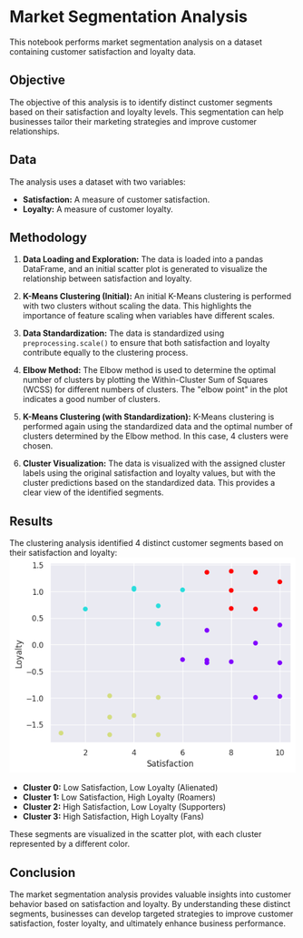 # Market Segmentation Analysis

This notebook performs market segmentation analysis on a dataset containing customer satisfaction and loyalty data.

## Objective

The objective of this analysis is to identify distinct customer segments based on their satisfaction and loyalty levels. This segmentation can help businesses tailor their marketing strategies and improve customer relationships.

## Data

The analysis uses a dataset with two variables:

- **Satisfaction:** A measure of customer satisfaction.
- **Loyalty:** A measure of customer loyalty.

## Methodology

1. **Data Loading and Exploration:** The data is loaded into a pandas DataFrame, and an initial scatter plot is generated to visualize the relationship between satisfaction and loyalty.

2. **K-Means Clustering (Initial):** An initial K-Means clustering is performed with two clusters without scaling the data. This highlights the importance of feature scaling when variables have different scales.

3. **Data Standardization:** The data is standardized using `preprocessing.scale()` to ensure that both satisfaction and loyalty contribute equally to the clustering process.

4. **Elbow Method:** The Elbow method is used to determine the optimal number of clusters by plotting the Within-Cluster Sum of Squares (WCSS) for different numbers of clusters. The "elbow point" in the plot indicates a good number of clusters.

5. **K-Means Clustering (with Standardization):** K-Means clustering is performed again using the standardized data and the optimal number of clusters determined by the Elbow method. In this case, 4 clusters were chosen.

6. **Cluster Visualization:** The data is visualized with the assigned cluster labels using the original satisfaction and loyalty values, but with the cluster predictions based on the standardized data. This provides a clear view of the identified segments.

## Results

The clustering analysis identified 4 distinct customer segments based on their satisfaction and loyalty:
![cluster](images/image.png)
- **Cluster 0:** Low Satisfaction, Low Loyalty (Alienated)
- **Cluster 1:** Low Satisfaction, High Loyalty (Roamers)
- **Cluster 2:** High Satisfaction, Low Loyalty (Supporters)
- **Cluster 3:** High Satisfaction, High Loyalty (Fans)

These segments are visualized in the scatter plot, with each cluster represented by a different color.

## Conclusion

The market segmentation analysis provides valuable insights into customer behavior based on satisfaction and loyalty. By understanding these distinct segments, businesses can develop targeted strategies to improve customer satisfaction, foster loyalty, and ultimately enhance business performance.